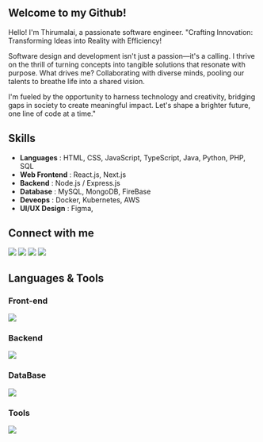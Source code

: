 ## Welcome to my Github!

<p>Hello! I'm Thirumalai, a passionate software engineer.
"Crafting Innovation: Transforming Ideas into Reality with Efficiency!

Software design and development isn't just a passion—it's a calling. I thrive on the thrill of turning concepts into tangible solutions that resonate with purpose. What drives me? Collaborating with diverse minds, pooling our talents to breathe life into a shared vision.

I'm fueled by the opportunity to harness technology and creativity, bridging gaps in society to create meaningful impact. Let's shape a brighter future, one line of code at a time."
</p>


## Skills

- <b>Languages</b> : HTML, CSS, JavaScript, TypeScript, Java, Python, PHP, SQL
- <b>Web Frontend</b> : React.js, Next.js
- <b>Backend</b> : Node.js / Express.js
- <b>Database</b> : MySQL, MongoDB, FireBase
- <b>Deveops</b> : Docker, Kubernetes, AWS
- <b>UI/UX Design</b> : Figma,

## Connect with me

<p align="left">
  <a href = "mailto:mthirumalai2905@gmail.com"><img src="https://img.shields.io/badge/-Gmail-%23333?style=for-the-badge&logo=gmail&logoColor=red" target="_blank"/></a>
  <a href = "https://www.linkedin.com/in/mthirumalai2905/"><img src="https://img.shields.io/badge/-Linkedin-%23333?style=for-the-badge&logo=linkedin&logoColor=blue" target="_blank"/></a>
   <a href = "https://leetcode.com/mthirumalai2905/"><img src="https://img.shields.io/badge/-Leetcode-%23333?style=for-the-badge&logo=leetcode&logoColor=yellow" target="_blank"/></a>
   <a href = "https://tthirruu.hashnode.dev/"><img src="https://img.shields.io/badge/-hashnode-%23333?style=for-the-badge&logo=hashnode&logoColor=darkblue" target="_blank"/></a>
</p>

## Languages & Tools

<h3 align="left">Front-end</h3>
<p align="left">
  <a href="https://skillicons.dev">
    <img src="https://skillicons.dev/icons?i=html,css,js,jquery,bootstrap,tailwindcss,materialui,react,next" />
  </a>
</p>
<h3 align="left">Backend</h3>
<p align="left">
  <a href="https://skillicons.dev">
    <img src="https://skillicons.dev/icons?i=nodejs,expressjs,java,php,python,sql" />
  </a>
</p>
<h3 align="left">DataBase</h3>
<p align="left">
  <a href="https://skillicons.dev">
    <img src="https://skillicons.dev/icons?i=firebase,graphql,mongodb,mysql" />
  </a>
</p>
<h3 align="left">Tools</h3>
<p align="left"> 
  <a href="https://skillicons.dev">
    <img src="https://skillicons.dev/icons?i=docker,figma,github,git,postman,virtualbox,spline,visualstudio,vscode," />
  </a>
</p>
